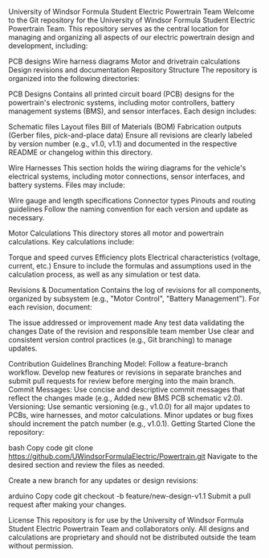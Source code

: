 University of Windsor Formula Student Electric Powertrain Team
Welcome to the Git repository for the University of Windsor Formula Student Electric Powertrain Team. This repository serves as the central location for managing and organizing all aspects of our electric powertrain design and development, including:

PCB designs
Wire harness diagrams
Motor and drivetrain calculations
Design revisions and documentation
Repository Structure
The repository is organized into the following directories:

PCB Designs
Contains all printed circuit board (PCB) designs for the powertrain's electronic systems, including motor controllers, battery management systems (BMS), and sensor interfaces. Each design includes:

Schematic files
Layout files
Bill of Materials (BOM)
Fabrication outputs (Gerber files, pick-and-place data)
Ensure all revisions are clearly labeled by version number (e.g., v1.0, v1.1) and documented in the respective README or changelog within this directory.

Wire Harnesses
This section holds the wiring diagrams for the vehicle's electrical systems, including motor connections, sensor interfaces, and battery systems. Files may include:

Wire gauge and length specifications
Connector types
Pinouts and routing guidelines
Follow the naming convention for each version and update as necessary.

Motor Calculations
This directory stores all motor and powertrain calculations. Key calculations include:

Torque and speed curves
Efficiency plots
Electrical characteristics (voltage, current, etc.)
Ensure to include the formulas and assumptions used in the calculation process, as well as any simulation or test data.

Revisions & Documentation
Contains the log of revisions for all components, organized by subsystem (e.g., "Motor Control", "Battery Management"). For each revision, document:

The issue addressed or improvement made
Any test data validating the changes
Date of the revision and responsible team member
Use clear and consistent version control practices (e.g., Git branching) to manage updates.

Contribution Guidelines
Branching Model: Follow a feature-branch workflow. Develop new features or revisions in separate branches and submit pull requests for review before merging into the main branch.
Commit Messages: Use concise and descriptive commit messages that reflect the changes made (e.g., Added new BMS PCB schematic v2.0).
Versioning: Use semantic versioning (e.g., v1.0.0) for all major updates to PCBs, wire harnesses, and motor calculations. Minor updates or bug fixes should increment the patch number (e.g., v1.0.1).
Getting Started
Clone the repository:

bash
Copy code
git clone https://github.com/UWindsorFormulaElectric/Powertrain.git
Navigate to the desired section and review the files as needed.

Create a new branch for any updates or design revisions:

arduino
Copy code
git checkout -b feature/new-design-v1.1
Submit a pull request after making your changes.

License
This repository is for use by the University of Windsor Formula Student Electric Powertrain Team and collaborators only. All designs and calculations are proprietary and should not be distributed outside the team without permission.



